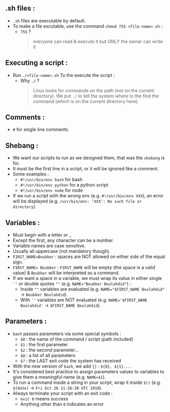 ## .sh files :
* `.sh` files are executable by default.
* To make a file excutable, use the command `chmod 755 <file-name>.sh` :
  * `755` ?
    > everyone can read & execute it but ONLY the owner can write it

## Executing a script :
* Run `./<file-name>.sh` To the execute the script :
  * Why `./` ?
    > Linux looks for commands on the path (not on the current directory). We put `./` to tell the system where to the find the command (which is on the current directory here).

## Comments :
* `#` for single line comments.

## Shebang :
* We want our scripts to run as we designed them, that was the `shebang` is for.
* It must be the first line in a script, or it will be ignored like a comment.
* Some examples :
  * `#!/usr/bin/env bash` for bash
  * `#!/usr/bin/env python` for a python script
  * `#!/usr/bin/env node` for node
* If we run a script with the wrong env (e.g. `#!/usr/bin/env XXX`), an error will be displayed (e.g. `/usr/bin/env: ‘XXX’: No such file or directory`).

## Variables :
* Must begin with a letter or _
* Except the first, any character can be a number.
* Variable names are case sensitive.
* Usually all uppercase (not mandatory though).
* `FIRST_NAME=Boubker` : spaces are NOT allowed on either side of the equal sign.
* `FIRST_NAME= Boubker` : `FIRST_NAME` will be empty (the space is a valid value) & `Boubker` will be interpreted as a command.
* If we want a space in a variable, we must wrap its value in either single `''` or double quotes `""` (e.g. `NAME="Boubker Boulahdid"`) :
  * Inside `""` variables are evaluated (e.g. `NAME="$FIRST_NAME Boulahdid"` -> `Boubker Boulahdid`).
  * With `''` variables are NOT evaluated (e.g. `NAME='$FIRST_NAME Boulahdid'` -> `$FIRST_NAME Boulahdid`).

## Parameters :
* `bash` passes parameters via some special symbols :
  * `$0` : the name of the command / script (path included)
  * `$1` : the first parameter
  * `$2` : the second parameter...
  * `$@` : a list of all parameters
  * `$?` : the LAST exit code the system has received
* With the new version of `bash`, we add `{}` : `${0}, ${1}...`.
* It's considered best practice to assign parameters values to variables to give them a meaningful name (e.g. `NAME=$1`).
* To run a command inside a string in your script, wrap it inside `$()` (e.g. `$(date)` -> `Fri Oct 26 11:26:30 UTC 2018`).
* Always terminate your script with an exit code :
  * `exit 0` means success
  * Anything other than `0` indicates an error
